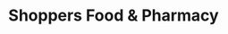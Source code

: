 ---
title: "Shoppers Food & Pharmacy"
url: /maryland-city/shoppers-food-and-pharmacy/
shop: supermarket
---